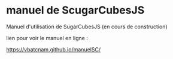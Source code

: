 # manuel de ScugarCubesJS
Manuel d'utilisation de SugarCubesJS (en cours de construction)

lien pour voir le manuel en ligne :

https://vbatcnam.github.io/manuelSC/
